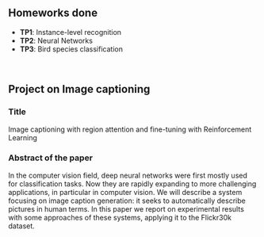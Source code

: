 ## Homeworks done
- **TP1**: Instance-level recognition
- **TP2**: Neural Networks
- **TP3**: Bird species classification

<br/>

## Project on Image captioning

### Title
Image captioning with region attention and fine-tuning with Reinforcement Learning

### Abstract of the paper
In the computer vision field, deep neural networks were first mostly used for classification tasks. Now they are rapidly expanding to more challenging applications, in particular in computer vision. We will describe a system focusing on image caption generation: it seeks to automatically describe pictures in human terms. In this paper we report on experimental results with some approaches of these systems, applying it to the Flickr30k dataset.

